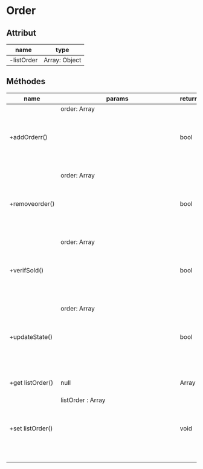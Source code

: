 # Order

## Attribut

| name | type
| --- | ---
| -listOrder | Array: Object

## Méthodes

| name | params | return | usage
| --- | --- | --- | ---
| +addOrderr() | order: Array<Object> | bool | add an order 
| +removeorder() | order: Array<Object> | bool | remove an order 
| +verifSold() | order: Array<Object> | bool | cheeck if the custumer is rich enough 
|+updateState()| order: Array<Object> |bool|ubdate the state of the order
|+get listOrder() | null | Array<Oject>|get the list of the order
|+set listOrder()|listOrder : Array<Object>|void|set the list of the order
